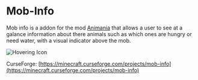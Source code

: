 # Mob-Info

Mob info is a addon for the mod [Animania](https://www.curseforge.com/minecraft/mc-mods/animania) that allows a user to see at a galance information about there 
animals such as which ones are hungry or need water, with a visual indicator above the mob.

![Hovering Icon](https://i.imgur.com/CQ4AGVC.png)

CurseForge: [https://minecraft.curseforge.com/projects/mob-info](https://minecraft.curseforge.com/projects/mob-info)
